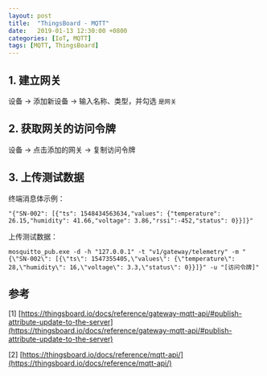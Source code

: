 ```yaml
---
layout: post
title:  "ThingsBoard - MQTT"
date:   2019-01-13 12:30:00 +0800
categories: [IoT, MQTT]
tags: [MQTT, ThingsBoard]
---
```


## 1. 建立网关

设备 -> 添加新设备 -> 输入名称、类型，并勾选 `是网关`

## 2. 获取网关的访问令牌

设备 -> 点击添加的网关 -> 复制访问令牌

## 3. 上传测试数据

终端消息体示例：

```
"{"SN-002": [{"ts": 1548434563634,"values": {"temperature": 26.15,"humidity": 41.66,"voltage": 3.86,"rssi":-452,"status": 0}}]}"
```

上传测试数据：

```
mosquitto_pub.exe -d -h "127.0.0.1" -t "v1/gateway/telemetry" -m "{\"SN-002\": [{\"ts\": 1547355405,\"values\": {\"temperature\": 28,\"humidity\": 16,\"voltage\": 3.3,\"status\": 0}}]}" -u "[访问令牌]"
```

## 参考

[1] [https://thingsboard.io/docs/reference/gateway-mqtt-api/#publish-attribute-update-to-the-server](https://thingsboard.io/docs/reference/gateway-mqtt-api/#publish-attribute-update-to-the-server)

[2] [https://thingsboard.io/docs/reference/mqtt-api/](https://thingsboard.io/docs/reference/mqtt-api/)
